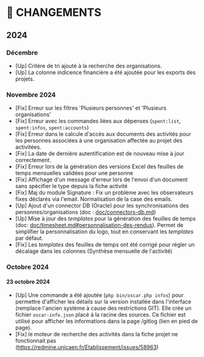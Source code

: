# 📢 CHANGEMENTS

## 2024

### Décembre
 - [Up] Critère de tri ajouté à la recherche des organisations.
 - [Up] La colonne indicence financière a été ajoutée pour les exports des projets.

### Novembre 2024
 - [Fix] Erreur sur les filtres 'Plusieurs personnes' et 'Plusieurs organisations'
 - [Fix] Erreur avec les commandes lièes aux dépenses (`spent:list`, `spent:infos`, `spent:accounts`)
 - [Fix] Erreur dans le calcule d'accès aux documents des activités pour les personnes associées à une organisation affectée au projet des activitées.
 - [Fix] La date de dernière autentification est de nouveau mise à jour correctement.
 - [Fix] Erreur lors de la génération des versions Excel des feuilles de temps mensuelles validées pour une personne
 - [Fix] Affichage d'un message d'erreur lors de l'envoi d'un document sans spécifier le type depuis la fiche activité
 - [Fix] Maj du module Signature : Fix un problème avec les observateurs fixes déclarés via l'email. Normalisation de la case des emails.
 - [Up] Ajout d'un connector DB (Oracle) pour les synchronisations des personnes/organisations (doc : [doc/connectors-db.md](doc/connectors-db.md))
 - [Up] Mise à jour des *templates* pour la génération des feuilles de temps (doc: [doc/timesheet.md#personnalisation-des-rendus](doc/timesheet.md#personnalisation-des-rendus)). Permet de simplifier la personnalisation du logo, tout en conservant les *templates* par défaut.
 - [Fix] Les *templates* des feuilles de temps ont été corrigé pour régler un décalage dans les colonnes (Synthèse mensuelle de l'activité)

### Octobre 2024

#### 23 octobre 2024
 - [Up] Une commande a été ajoutée (`php bin/oscar.php infos`) pour permettre d'afficher les détails sur la version installée dans l'interface (remplace l'ancien système à cause des restrictions GIT). Elle crée un fichier `oscar-info.json` placé à la racine des sources. Ce fichier est utilisé pour afficher les informations dans la page /gitlog (lien en pied de page).
 - [Fix] le moteur de recherche des activités dans la fiche projet ne fonctionnait pas (https://redmine.unicaen.fr/Etablissement/issues/58963)
